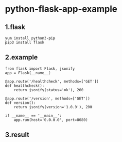 # python-flask-app-example

## 1.flask
```
yum install python3-pip
pip3 install flask
```
## 2.example
```
from flask import Flask, jsonify
app = Flask(__name__)

@app.route('/healthcheck', methods=['GET'])
def healthcheck():
    return jsonify(status='ok'), 200

@app.route('/version', methods=['GET'])
def version():
    return jsonify(version='1.0.0'), 200

if __name__ == '__main__':
    app.run(host='0.0.0.0', port=8080)
```
## 3.result
